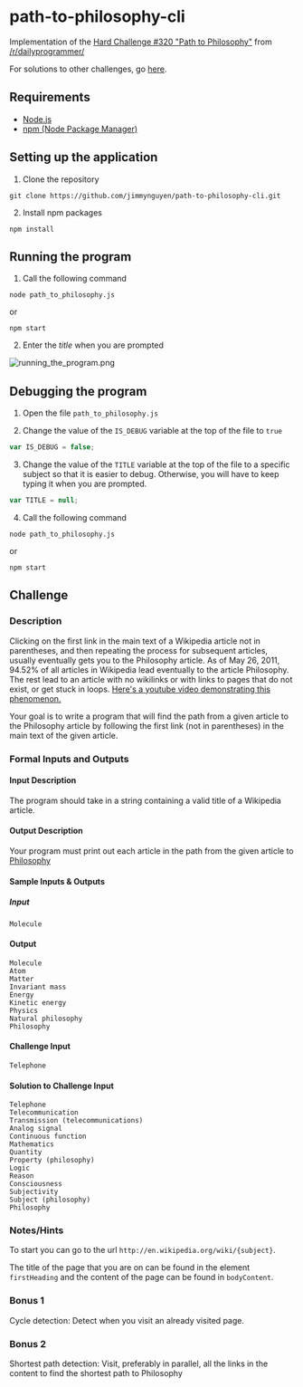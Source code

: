# path-to-philosophy-cli

Implementation of the [Hard Challenge #320 "Path to Philosophy"](https://www.reddit.com/r/dailyprogrammer/comments/6j7k3x/20170624_challenge_320_hard_path_to_philosophy/) from [/r/dailyprogrammer/](https://www.reddit.com/r/dailyprogrammer/)

For solutions to other challenges, go [here](https://github.com/jimmynguyen/daily-programmer).

## Requirements

* [Node.js](https://nodejs.org/en/)
* [npm (Node Package Manager)](https://www.npmjs.com/)

## Setting up the application

1. Clone the repository

```shell
git clone https://github.com/jimmynguyen/path-to-philosophy-cli.git
```

2. Install npm packages

```shell
npm install
```

## Running the program

1. Call the following command

```shell
node path_to_philosophy.js
```

or

```shell
npm start
```

2. Enter the *title* when you are prompted

![running_the_program.png](https://raw.githubusercontent.com/jimmynguyen/path-to-philosophy-cli/master/running_the_program.png)

## Debugging the program

1. Open the file `path_to_philosophy.js`

2. Change the value of the `IS_DEBUG` variable at the top of the file to `true`

```javascript
var IS_DEBUG = false;
```

3. Change the value of the `TITLE` variable at the top of the file to a specific subject so that it is easier to debug. Otherwise, you will have to keep typing it when you are prompted.

```javascript
var TITLE = null;
```

4. Call the following command

```shell
node path_to_philosophy.js
```

or

```shell
npm start
```

## Challenge

### Description

Clicking on the first link in the main text of a Wikipedia article not in parentheses, and then repeating the process for subsequent articles, usually eventually gets you to the Philosophy article. As of May 26, 2011, 94.52% of all articles in Wikipedia lead eventually to the article Philosophy. The rest lead to an article with no wikilinks or with links to pages that do not exist, or get stuck in loops. [Here's a youtube video demonstrating this phenomenon.](https://www.youtube.com/watch?v=vehDe2lSptU)

Your goal is to write a program that will find the path from a given article to the Philosophy article by following the first link (not in parentheses) in the main text of the given article.

### Formal Inputs and Outputs

#### Input Description

The program should take in a string containing a valid title of a Wikipedia article.

#### Output Description

Your program must print out each article in the path from the given article to [Philosophy](http://en.wikipedia.org/wiki/Philosophy)

#### Sample Inputs & Outputs

##### Input

```
Molecule
```

#### Output

```
Molecule
Atom
Matter
Invariant mass
Energy
Kinetic energy
Physics
Natural philosophy
Philosophy
```

#### Challenge Input

```
Telephone
```

#### Solution to Challenge Input

```
Telephone
Telecommunication
Transmission (telecommunications)
Analog signal
Continuous function
Mathematics
Quantity
Property (philosophy)
Logic
Reason
Consciousness
Subjectivity
Subject (philosophy)
Philosophy
```

### Notes/Hints

To start you can go to the url `http://en.wikipedia.org/wiki/{subject}`.

The title of the page that you are on can be found in the element `firstHeading` and the content of the page can be found in `bodyContent`.

### Bonus 1

Cycle detection: Detect when you visit an already visited page.

### Bonus 2

Shortest path detection: Visit, preferably in parallel, all the links in the content to find the shortest path to Philosophy
